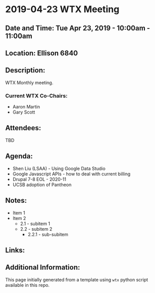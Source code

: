 # 2019-04-23 WTX Meeting
## Date and Time: Tue Apr 23, 2019 - 10:00am - 11:00am
## Location: Ellison 6840

## Description:
WTX Monthly meeting.

### Current WTX Co-Chairs:
* Aaron Martin
* Gary Scott

## Attendees:
TBD

## Agenda:
* Shen Liu (LSAA) - Using Google Data Studio
* Google Javascript APIs - how to deal with current billing
* Drupal 7-8 EOL - 2020-11
* UCSB adoption of Pantheon


## Notes:
* Item 1
* Item 2
  * 2.1 - subitem 1
  * 2.2 - subitem 2
    * 2.2.1 - sub-subitem

## Links:

## Additional Information:
This page initially generated from a template using `wtx` python script available in this repo.
